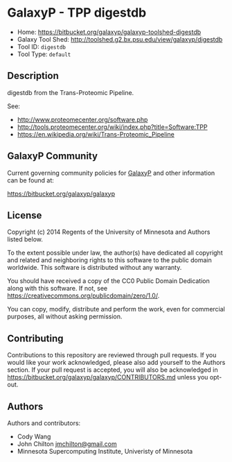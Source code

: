 GalaxyP - TPP digestdb
======================

* Home: <https://bitbucket.org/galaxyp/galaxyp-toolshed-digestdb>
* Galaxy Tool Shed: <http://toolshed.g2.bx.psu.edu/view/galaxyp/digestdb>
* Tool ID: `digestdb`
* Tool Type: `default`


Description
-----------

digestdb from the Trans-Proteomic Pipeline.

See:

* <http://www.proteomecenter.org/software.php>
* <http://tools.proteomecenter.org/wiki/index.php?title=Software:TPP>
* <https://en.wikipedia.org/wiki/Trans-Proteomic_Pipeline>


GalaxyP Community
-----------------

Current governing community policies for [GalaxyP](https://bitbucket.org/galaxyp/) and other information can be found at:

<https://bitbucket.org/galaxyp/galaxyp>


License
-------

Copyright (c) 2014 Regents of the University of Minnesota and Authors listed below.

To the extent possible under law, the author(s) have dedicated all copyright and related and neighboring rights to this software to the public domain worldwide. This software is distributed without any warranty.

You should have received a copy of the CC0 Public Domain Dedication along with this software. If not, see <https://creativecommons.org/publicdomain/zero/1.0/>.

You can copy, modify, distribute and perform the work, even for commercial purposes, all without asking permission.


Contributing
------------

Contributions to this repository are reviewed through pull requests. If you would like your work acknowledged, please also add yourself to the Authors section. If your pull request is accepted, you will also be acknowledged in <https://bitbucket.org/galaxyp/galaxyp/CONTRIBUTORS.md> unless you opt-out.


Authors
-------

Authors and contributors:

* Cody Wang
* John Chilton <jmchilton@gmail.com>
* Minnesota Supercomputing Institute, Univeristy of Minnesota
